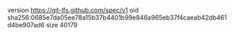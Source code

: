 version https://git-lfs.github.com/spec/v1
oid sha256:0685e7da05ee78a15b37b4401b99e846a965eb37f4caeab42db461d4be907ad6
size 40179
